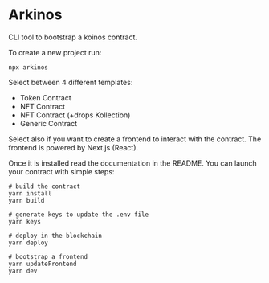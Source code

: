 # Arkinos

CLI tool to bootstrap a koinos contract.

To create a new project run:

```
npx arkinos
```

Select between 4 different templates:

- Token Contract
- NFT Contract
- NFT Contract (+drops Kollection)
- Generic Contract

Select also if you want to create a frontend to interact with the contract. The frontend is powered by Next.js (React).

Once it is installed read the documentation in the README. You can launch your contract with simple steps:

```
# build the contract
yarn install
yarn build

# generate keys to update the .env file
yarn keys

# deploy in the blockchain
yarn deploy

# bootstrap a frontend
yarn updateFrontend
yarn dev
```

